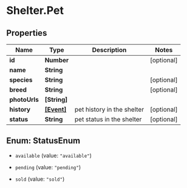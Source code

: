 # Shelter.Pet

## Properties
Name | Type | Description | Notes
------------ | ------------- | ------------- | -------------
**id** | **Number** |  | [optional] 
**name** | **String** |  | 
**species** | **String** |  | [optional] 
**breed** | **String** |  | [optional] 
**photoUrls** | **[String]** |  | 
**history** | [**[Event]**](Event.md) | pet history in the shelter | [optional] 
**status** | **String** | pet status in the shelter | [optional] 


<a name="StatusEnum"></a>
## Enum: StatusEnum


* `available` (value: `"available"`)

* `pending` (value: `"pending"`)

* `sold` (value: `"sold"`)




